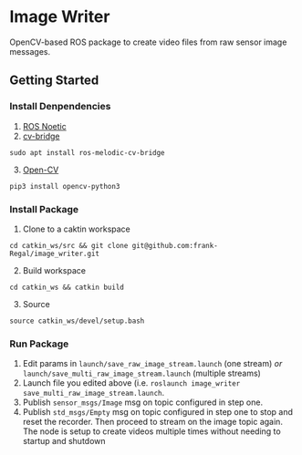 # Image Writer
OpenCV-based ROS package to create video files from raw sensor image messages.

## Getting Started
### Install Denpendencies
1. [ROS Noetic](https://wiki.ros.org/noetic/Installation)
2. [cv-bridge](https://wiki.ros.org/cv_bridge)
```
sudo apt install ros-melodic-cv-bridge
```
3. [Open-CV](https://opencv.org/)
```
pip3 install opencv-python3
```

### Install Package
1. Clone to a caktin workspace
```
cd catkin_ws/src && git clone git@github.com:frank-Regal/image_writer.git
```
2. Build workspace
```
cd catkin_ws && catkin build
```
3. Source
```
source catkin_ws/devel/setup.bash
```

### Run Package
1. Edit params in ```launch/save_raw_image_stream.launch``` (one stream) *or* ```launch/save_multi_raw_image_stream.launch``` (multiple streams)
2. Launch file you edited above (i.e. ```roslaunch image_writer save_multi_raw_image_stream.launch```.
3. Publish ```sensor_msgs/Image``` msg on topic configured in step one.
4. Publish ```std_msgs/Empty``` msg on topic configured in step one to stop and reset the recorder. Then proceed to stream on the image topic again. The node is setup to create videos multiple times without needing to startup and shutdown

